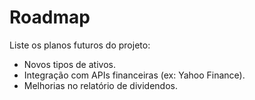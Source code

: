 # Roadmap
Liste os planos futuros do projeto:

- Novos tipos de ativos.
- Integração com APIs financeiras (ex: Yahoo Finance).
- Melhorias no relatório de dividendos.
